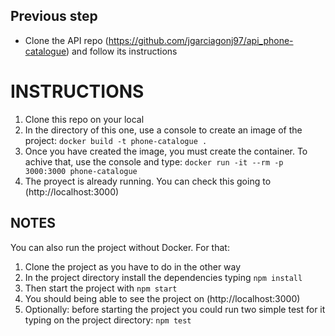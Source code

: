 ## Previous step
- Clone the API repo (https://github.com/jgarciagonj97/api_phone-catalogue) and follow its instructions 

# INSTRUCTIONS

1. Clone this repo on your local
2. In the directory of this one, use a console to create an image of the project: `docker build -t phone-catalogue .`
3. Once you have created the image, you must create the container. To achive that, use the console and type: `docker run -it --rm -p 3000:3000 phone-catalogue`
4. The proyect is already running. You can check this going to (http://localhost:3000)

## NOTES

You can also run the project without Docker. For that:

1. Clone the project as you have to do in the other way
2. In the project directory install the dependencies typing `npm install`
3. Then start the project with `npm start`
4. You should being able to see the project on (http://localhost:3000)
5. Optionally: before starting the project you could run two simple test for it typing on the project directory: `npm test`
